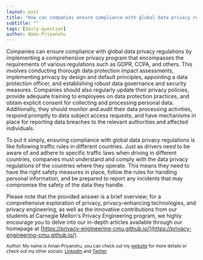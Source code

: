 ```yaml
---
layout: post
title: "How can companies ensure compliance with global data privacy regulations?"
subtitle: ""
tags: [daily-question]
author: Aman Priyanshu
---
```


Companies can ensure compliance with global data privacy regulations by implementing a comprehensive privacy program that encompasses the requirements of various regulations such as GDPR, CCPA, and others. This involves conducting thorough data protection impact assessments, implementing privacy by design and default principles, appointing a data protection officer, and establishing robust data governance and security measures. Companies should also regularly update their privacy policies, provide adequate training to employees on data protection practices, and obtain explicit consent for collecting and processing personal data. Additionally, they should monitor and audit their data processing activities, respond promptly to data subject access requests, and have mechanisms in place for reporting data breaches to the relevant authorities and affected individuals.

To put it simply, ensuring compliance with global data privacy regulations is like following traffic rules in different countries. Just as drivers need to be aware of and adhere to specific traffic laws when driving in different countries, companies must understand and comply with the data privacy regulations of the countries where they operate. This means they need to have the right safety measures in place, follow the rules for handling personal information, and be prepared to report any incidents that may compromise the safety of the data they handle.

Please note that the provided answer is a brief overview; for a comprehensive exploration of privacy, privacy-enhancing technologies, and privacy engineering, as well as the innovative contributions from our students at Carnegie Mellon's Privacy Engineering program, we highly encourage you to delve into our in-depth articles available through our homepage at [https://privacy-engineering-cmu.github.io/](https://privacy-engineering-cmu.github.io/).

<small>Author: My name is Aman Priyanshu, you can check out my [website](https://amanpriyanshu.github.io/) for more details or check out my other socials: [LinkedIn](https://www.linkedin.com/in/aman-priyanshu/) and [Twitter](https://twitter.com/AmanPriyanshu6)</small>
